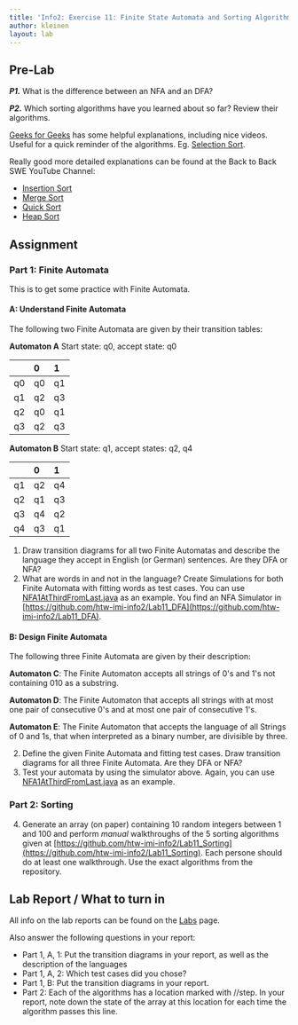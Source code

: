 ```yaml
---
title: 'Info2: Exercise 11: Finite State Automata and Sorting Algorithms'
author: kleinen
layout: lab
---
```


## Pre-Lab
***P1.*** What is the difference between an NFA and an DFA?

***P2.*** Which sorting algorithms have you learned about so far? Review their algorithms. 

[Geeks for Geeks](https://www.geeksforgeeks.org/) has some helpful explanations, including nice videos. Useful for a quick reminder of the algorithms. Eg. [Selection Sort](https://www.geeksforgeeks.org/selection-sort/).

Really good more detailed explanations can be found at the Back to Back SWE YouTube Channel: 
* [Insertion Sort](https://youtu.be/ufIET8dMnus)
* [Merge Sort](https://youtu.be/alJswNJ4P3U)
* [Quick Sort](https://youtu.be/uXBnyYuwPe8)
* [Heap Sort](https://youtu.be/k72DtCnY4MU)

## Assignment

### Part 1: Finite Automata
This is to get some practice with Finite Automata.

#### A: Understand Finite Automata
The following two Finite Automata are given by their transition tables:

**Automaton A**
Start state: q0, accept state: q0

|    | 0  | 1  |
|:---|:---|:---|
| q0 | q0 | q1 |
| q1 | q2 | q3 |
| q2 | q0 | q1 |
| q3 | q2 | q3 |

**Automaton B**
Start state: q1, accept states: q2, q4

|    | 0  | 1  |
|:---|:---|:---|
| q1 | q2 | q4 |
| q2 | q1 | q3 |
| q3 | q4 | q2 |
| q4 | q3 | q1 |

1. Draw transition diagrams for all two Finite Automatas and describe the language they accept in English (or German) sentences. Are they DFA or NFA?
2. What are words in and not in the language? Create Simulations for both Finite Automata with fitting words as test cases. You can use [NFA1AtThirdFromLast.java](https://github.com/htw-imi-info2/Lab11_DFA/blob/master/test/examples/NFA1AtThirdFromLast.java) as an example. You find an NFA Simulator in [https://github.com/htw-imi-info2/Lab11_DFA](https://github.com/htw-imi-info2/Lab11_DFA).

#### B: Design Finite Automata
The following three Finite Automata are given by their description:

**Automaton C**: The Finite Automaton accepts all strings of 0's and 1's not containing 010 as a substring.

**Automaton D**: The Finite Automaton that accepts all strings with at most one pair of consecutive 0's and at most one pair of consecutive 1's.

**Automaton E**: The Finite Automaton that accepts the language of all Strings of 0 and 1s, that when interpreted as a binary number, are divisible by three.

2. Define the given Finite Automata and fitting test cases. Draw transition diagrams for all three Finite Automata. Are they DFA or NFA?
3. Test your automata by using the simulator above. Again, you can use [NFA1AtThirdFromLast.java](https://github.com/htw-imi-info2/Lab11_DFA/blob/master/test/examples/NFA1AtThirdFromLast.java) as an example.

### Part 2: Sorting
4. Generate an array (on paper) containing 10 random integers between 1 and 100 and perform *manual* walkthroughs of the 5 sorting algorithms given at [https://github.com/htw-imi-info2/Lab11_Sorting](https://github.com/htw-imi-info2/Lab11_Sorting). Each persone should do at least one walkthrough. Use the exact algorithms from the repository. 

## Lab Report / What to turn in
All info on the lab reports can be found on the [Labs](https://bkleinen.github.io/classes/ss2020/info2/labs/) page.

Also answer the following questions in your report:
* Part 1, A, 1: Put the transition diagrams in your report, as well as the description of the languages
* Part 1, A, 2: Which test cases did you chose?
* Part 1, B: Put the transition diagrams in your report.
* Part 2: Each of the algorithms has a location marked with //step. In your report, note down the state of the array at this location for each time the algorithm passes this line.
